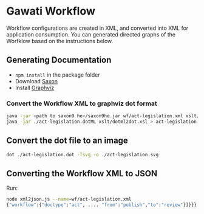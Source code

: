 # Gawati Workflow

Workflow configurations are created in XML, and converted into XML for application consumption. 
You can generated directed graphs of the Worfklow based on the instructions below.

## Generating Documentation

 * `npm install` in the package folder
 * Download [Saxon](https://sourceforge.net/projects/saxon/files/Saxon-HE/9.8/saxonHE9-8-0-1J.zip/download)
 * Install [Graphviz](https://graphviz.gitlab.io/download/)


### Convert the Workflow XML to graphviz dot format

``` bash
java -jar <path to saxon9 he>/saxon9he.jar wf/act-legislation.xml xslt/wf2dotML.xsl  > act-legislation.dotML
java -jar ./act-legislation.dotML xslt/dotml2dot.xsl > act-legislation.dot

```

## Convert the dot file to an image

``` bash
dot ./act-legislation.dot -Tsvg -o ./act-legislation.svg
```


## Converting the Workflow XML to JSON

Run: 

``` bash
node xml2json.js --name=wf/act-legislation.xml 
{"workflow":{"doctype":"act", .... "from":"publish","to":"review"}]}}}
```
